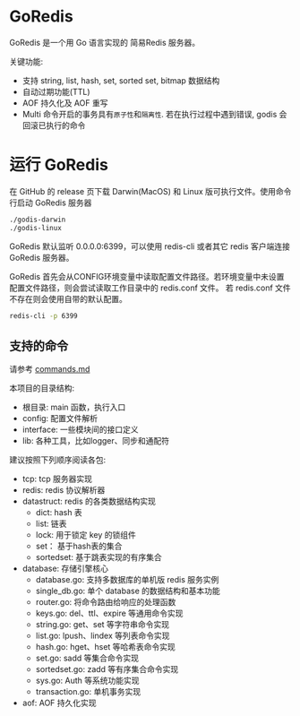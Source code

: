 # GoRedis

GoRedis 是一个用 Go 语言实现的 简易Redis 服务器。

关键功能:
- 支持 string, list, hash, set, sorted set, bitmap 数据结构
- 自动过期功能(TTL)
- AOF 持久化及 AOF 重写
- Multi 命令开启的事务具有`原子性`和`隔离性`. 若在执行过程中遇到错误, godis 会回滚已执行的命令


# 运行 GoRedis

在 GitHub 的 release 页下载 Darwin(MacOS) 和 Linux 版可执行文件。使用命令行启动 GoRedis 服务器

```bash
./godis-darwin
./godis-linux
```


GoRedis 默认监听 0.0.0.0:6399，可以使用 redis-cli 或者其它 redis 客户端连接 GoRedis 服务器。


GoRedis 首先会从CONFIG环境变量中读取配置文件路径。若环境变量中未设置配置文件路径，则会尝试读取工作目录中的 redis.conf 文件。 若 redis.conf 文件不存在则会使用自带的默认配置。



```bash
redis-cli -p 6399
```

## 支持的命令

请参考 [commands.md](https://github.com/Zerlina-ysl/goRedis/blob/main/commands.md)



本项目的目录结构:

- 根目录: main 函数，执行入口
- config: 配置文件解析
- interface: 一些模块间的接口定义
- lib: 各种工具，比如logger、同步和通配符

建议按照下列顺序阅读各包:

- tcp: tcp 服务器实现
- redis: redis 协议解析器
- datastruct: redis 的各类数据结构实现
    - dict: hash 表
    - list: 链表
    - lock: 用于锁定 key 的锁组件
    - set： 基于hash表的集合
    - sortedset: 基于跳表实现的有序集合
- database: 存储引擎核心
    - database.go: 支持多数据库的单机版 redis 服务实例
    - single_db.go: 单个 database 的数据结构和基本功能
    - router.go: 将命令路由给响应的处理函数
    - keys.go: del、ttl、expire 等通用命令实现
    - string.go: get、set 等字符串命令实现
    - list.go: lpush、lindex 等列表命令实现
    - hash.go: hget、hset 等哈希表命令实现
    - set.go: sadd 等集合命令实现
    - sortedset.go: zadd 等有序集合命令实现
    - sys.go: Auth 等系统功能实现
    - transaction.go: 单机事务实现
- aof: AOF 持久化实现 

